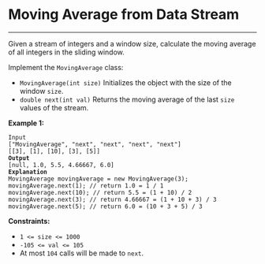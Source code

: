 # Moving Average from Data Stream

***

Given a stream of integers and a window size, calculate the moving average of all integers in the sliding window.

Implement the `MovingAverage` class:

* `MovingAverage(int size)` Initializes the object with the size of the window `size`.
* `double next(int val)` Returns the moving average of the last `size` values of the stream.

&#x20;

**Example 1:**

<pre><code>Input
["MovingAverage", "next", "next", "next", "next"]
[[3], [1], [10], [3], [5]]
<strong>Output
</strong>[null, 1.0, 5.5, 4.66667, 6.0]
<strong>Explanation
</strong>MovingAverage movingAverage = new MovingAverage(3);
movingAverage.next(1); // return 1.0 = 1 / 1
movingAverage.next(10); // return 5.5 = (1 + 10) / 2
movingAverage.next(3); // return 4.66667 = (1 + 10 + 3) / 3
movingAverage.next(5); // return 6.0 = (10 + 3 + 5) / 3</code></pre>

&#x20;

**Constraints:**

* `1 <= size <= 1000`
* `-105 <= val <= 105`
* At most `104` calls will be made to `next`.
